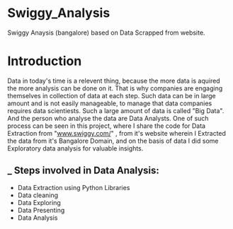 # Swiggy_Analysis
Swiggy Anaysis (bangalore) based on Data Scrapped from website.
# Introduction
Data in today's time is a relevent thing, because the more data is aquired the more analysis can be done on it. That is why companies are engaging themselves in collection of data at each step. Such data can be in large amount and is not easily manageable, to manage that data companies requires data scientiests. Such a large amount of data is called "Big Data". And the person who analyse the data are Data Analysts. One of such process can be seen in this project, where I share the code for Data Extraction from "www.swiggy.com/" , from it's website wherein I Extracted the data from it's Bangalore Domain, and on the basis of data I did some Exploratory data analysis for valuable insights.
## _ Steps involved in Data Analysis:
- Data Extraction using Python Libraries
- Data cleaning
- Data Exploring
- Data Presenting
- Data Analysis



